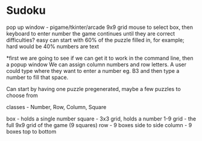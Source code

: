 # Sudoku

pop up window - pigame/tkinter/arcade
9x9 grid
mouse to select box, then keyboard to enter number
the game continues until they are correct
difficulties? easy can start with 60% of the puzzle filled in, for example; hard would be 40%
numbers are text

*first we are going to see if we can get it to work in the command line, then a popup window
We can assign column numbers and row letters. A user could type where they want to enter a number eg. B3 and then type a number to fill that space.

Can start by having one puzzle pregenerated, maybe a few puzzles to choose from

classes - Number, Row, Column, Square

box - holds a single number
square - 3x3 grid, holds a number 1-9
grid - the full 9x9 grid of the game (9 squares)
row - 9 boxes side to side
column - 9 boxes top to bottom
